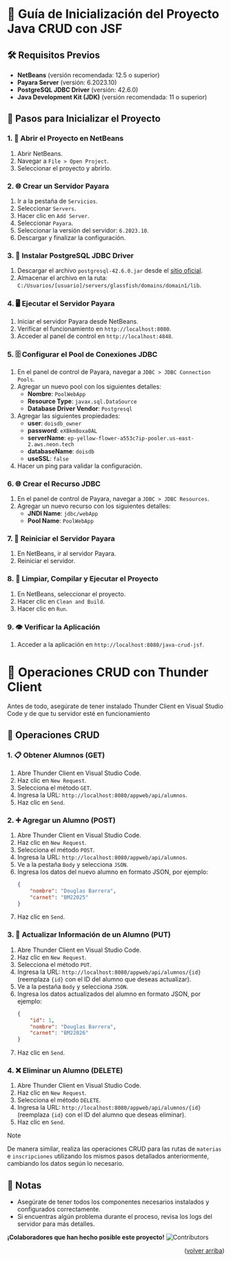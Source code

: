 <a name="readme-top"></a>

# 📘 Guía de Inicialización del Proyecto Java CRUD con JSF

## 🛠️ Requisitos Previos
- **NetBeans** (versión recomendada: 12.5 o superior)
- **Payara Server** (versión: 6.2023.10)
- **PostgreSQL JDBC Driver** (versión: 42.6.0)
- **Java Development Kit (JDK)** (versión recomendada: 11 o superior)

## 📝 Pasos para Inicializar el Proyecto

### 1. 📂 Abrir el Proyecto en NetBeans
1. Abrir NetBeans.
2. Navegar a `File > Open Project`.
3. Seleccionar el proyecto y abrirlo.

### 2. 🌐 Crear un Servidor Payara
1. Ir a la pestaña de `Servicios`.
2. Seleccionar `Servers`.
3. Hacer clic en `Add Server`.
4. Seleccionar `Payara`.
5. Seleccionar la versión del servidor: `6.2023.10`.
6. Descargar y finalizar la configuración.

### 3. 🔧 Instalar PostgreSQL JDBC Driver
1. Descargar el archivo `postgresql-42.6.0.jar` desde el [sitio oficial](https://jdbc.postgresql.org/download/).
2. Almacenar el archivo en la ruta: `C:/Usuarios/[usuario]/servers/glassfish/domains/domain1/lib`.

### 4. 🖥️ Ejecutar el Servidor Payara
1. Iniciar el servidor Payara desde NetBeans.
2. Verificar el funcionamiento en `http://localhost:8080`.
3. Acceder al panel de control en `http://localhost:4848`.

### 5. 🗄️ Configurar el Pool de Conexiones JDBC
1. En el panel de control de Payara, navegar a `JDBC > JDBC Connection Pools`.
2. Agregar un nuevo pool con los siguientes detalles:
   - **Nombre**: `PoolWebApp`
   - **Resource Type**: `javax.sql.DataSource`
   - **Database Driver Vendor**: `Postgresql`
3. Agregar las siguientes propiedades:
   - **user**: `doisdb_owner`
   - **password**: `eXBkm8oxa0AL`
   - **serverName**: `ep-yellow-flower-a553c7ip-pooler.us-east-2.aws.neon.tech`
   - **databaseName**: `doisdb`
   - **useSSL**: `false`
4. Hacer un ping para validar la configuración.

### 6. 🌐 Crear el Recurso JDBC
1. En el panel de control de Payara, navegar a `JDBC > JDBC Resources`.
2. Agregar un nuevo recurso con los siguientes detalles:
   - **JNDI Name**: `jdbc/webApp`
   - **Pool Name**: `PoolWebApp`

### 7. 🔄 Reiniciar el Servidor Payara
1. En NetBeans, ir al servidor Payara.
2. Reiniciar el servidor.

### 8. 🧹  Limpiar, Compilar y Ejecutar el Proyecto
1. En NetBeans, seleccionar el proyecto.
2. Hacer clic en `Clean and Build`.
3. Hacer clic en `Run`.

### 9. 👁️ Verificar la Aplicación
1. Acceder a la aplicación en `http://localhost:8080/java-crud-jsf`.
   

# 📘 Operaciones CRUD con Thunder Client

Antes de todo, asegúrate de tener instalado Thunder Client en Visual Studio Code y de que tu servidor esté en funcionamiento

## 📝 Operaciones CRUD

### 1. 📋 Obtener Alumnos (GET)
1. Abre Thunder Client en Visual Studio Code.
2. Haz clic en `New Request`.
3. Selecciona el método `GET`.
4. Ingresa la URL: `http://localhost:8080/appweb/api/alumnos`.
5. Haz clic en `Send`.

### 2. ➕ Agregar un Alumno (POST)
1. Abre Thunder Client en Visual Studio Code.
2. Haz clic en `New Request`.
3. Selecciona el método `POST`.
4. Ingresa la URL: `http://localhost:8080/appweb/api/alumnos`.
5. Ve a la pestaña `Body` y selecciona `JSON`.
6. Ingresa los datos del nuevo alumno en formato JSON, por ejemplo:
    ```json
    {
        "nombre": "Douglas Barrera",
        "carnet": "BM22025"
    }
    ```
7. Haz clic en `Send`.

### 3. 📝 Actualizar Información de un Alumno (PUT)
1. Abre Thunder Client en Visual Studio Code.
2. Haz clic en `New Request`.
3. Selecciona el método `PUT`.
4. Ingresa la URL: `http://localhost:8080/appweb/api/alumnos/{id}` (reemplaza `{id}` con el ID del alumno que deseas actualizar).
5. Ve a la pestaña `Body` y selecciona `JSON`.
6. Ingresa los datos actualizados del alumno en formato JSON, por ejemplo:
    ```json
    {
        "id": 1,
        "nombre": "Douglas Barrera",
        "carnet": "BM22026"
    }
    ```
7. Haz clic en `Send`.

### 4. ❌ Eliminar un Alumno (DELETE)
1. Abre Thunder Client en Visual Studio Code.
2. Haz clic en `New Request`.
3. Selecciona el método `DELETE`.
4. Ingresa la URL: `http://localhost:8080/appweb/api/alumnos/{id}` (reemplaza `{id}` con el ID del alumno que deseas eliminar).
5. Haz clic en `Send`.

> [!NOTE]  
> De manera similar, realiza las operaciones CRUD para las rutas de `materias` e `inscripciones` utilizando los mismos pasos detallados anteriormente, cambiando los datos según lo necesario.

## 📌 Notas
- Asegúrate de tener todos los componentes necesarios instalados y configurados correctamente.
- Si encuentras algún problema durante el proceso, revisa los logs del servidor para más detalles.

**¡Colaboradores que han hecho posible este proyecto!**
 ![Contributors](https://contrib.rocks/image?repo=Doisaac/java-crud-jsf)
 
<p align="right">(<a href="#readme-top">volver arriba</a>)</p>
